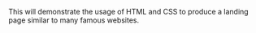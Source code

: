 This will demonstrate the usage of HTML and CSS to produce a landing page similar to many famous websites.
